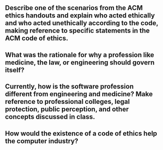 ## Describe one of the scenarios from the ACM ethics handouts and explain who acted ethically and who acted unethically according to the code, making reference to specific statements in the ACM code of ethics.



## What was the rationale for why a profession like medicine, the law, or engineering should govern itself?



## Currently, how is the software profession different from engineering and medicine? Make reference to professional colleges, legal protection, public perception, and other concepts discussed in class.



## How would the existence of a code of ethics help the computer industry?
